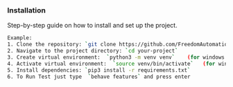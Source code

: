 
### Installation

Step-by-step guide on how to install and set up the project.

```bash
Example:
1. Clone the repository: `git clone https://github.com/FreedomAutomation/Behave_Testing_Demo.git`
2. Navigate to the project directory: `cd your-project`
3. Create virtual environment:  `python3 -m venv venv`    (for windows it will be different)
4. Activate virtual environment:  `source venv/bin/activate`   (for windows it will be different)
5. Install dependencies: `pip3 install -r requirements.txt`
6. To Run Test just type  `behave features` and press enter
